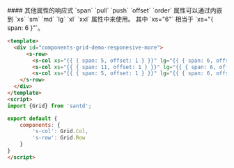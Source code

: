 <text lang="cn">
#### 其他属性的响应式
`span` `pull` `push` `offset` `order` 属性可以通过内嵌到 `xs` `sm` `md` `lg` `xl` `xxl` 属性中来使用。
其中 `xs="6"` 相当于 `xs="{ span: 6 }"`。
</text>


```html
<template>
  <div id="components-grid-demo-responesive-more">
      <s-row>
        <s-col xs="{{ { span: 5, offset: 1 } }}" lg="{{ { span: 6, offset: 2 } }}">Col</s-col>
        <s-col xs="{{ { span: 11, offset: 1 } }}" lg="{{ { span: 6, offset: 2 } }}">Col</s-col>
        <s-col xs="{{ { span: 5, offset: 1 } }}" lg="{{ { span: 6, offset: 2 } }}">Col</s-col>
    </s-row>
  </div>
</template>
<script>
import {Grid} from 'santd';

export default {
    components: {
        's-col': Grid.Col,
        's-row': Grid.Row
    }
}
</script>
```



